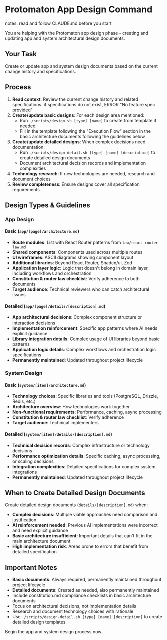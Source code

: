 # Protomaton App Design Command

notes: read and follow CLAUDE.md before you start

You are helping with the Protomaton app design phase - creating and updating app and system architectural design documents.

## Your Task
Create or update app and system design documents based on the current change history and specifications.

## Process
1. **Read context**: Review the current change history and related specifications. if specifications do not exist,  ERROR "No feature spec provided"
2. **Create/update basic designs**: For each design area mentioned:
   - Run `./scripts/design.sh [type] [name]` to create from template if needed
   - Fill in the template following the "Execution Flow" section in the basic architecture documents following the guidelines below
3. **Create/update detailed designs**: When complex decisions need documentation:
   - Run `./scripts/design-detail.sh [type] [name] [description]` to create detailed design documents
   - Document architectural decision records and implementation complexities
4. **Technology research**: If new technologies are needed, research and document choices
5. **Review completeness**: Ensure designs cover all specification requirements

## Design Types & Guidelines

### App Design

#### Basic (`app/[page]/architecture.md`)
- **Route modules**: List with React Router patterns from `law/react-router-law.md`
- **Shared components**: Components used across multiple routes
- **UI wireframes**: ASCII diagrams showing component layout
- **Additional libraries**: Beyond React Router, Shadcn/ui, Zod
- **Application layer logic**: Logic that doesn't belong in domain layer, including workflows and orchestration
- **Constitution & router law checklist**: Verify adherence to both documents
- **Target audience**: Technical reviewers who can catch architectural issues

#### Detailed (`app/[page]/details/[description].md`)
- **App architectural decisions**: Complex component structure or interaction decisions
- **Implementation reinforcement**: Specific app patterns where AI needs explicit guidance
- **Library integration details**: Complex usage of UI libraries beyond basic patterns
- **Application logic details**: Complex workflows and orchestration logic specifications
- **Permanently maintained**: Updated throughout project lifecycle

### System Design

#### Basic (`system/[item]/architecture.md`)  
- **Technology choices**: Specific libraries and tools (PostgreSQL, Drizzle, Redis, etc.)
- **Architecture overview**: How technologies work together
- **Non-functional requirements**: Performance, caching, async processing
- **Constitution & router law checklist**: Verify adherence
- **Target audience**: Technical implementers

#### Detailed (`system/[item]/details/[description].md`)
- **Technical decision records**: Complex infrastructure or technology decisions
- **Performance optimization details**: Specific caching, async processing, or scaling decisions
- **Integration complexities**: Detailed specifications for complex system integrations
- **Permanently maintained**: Updated throughout project lifecycle

## When to Create Detailed Design Documents

Create detailed design documents (`details/[description].md`) when:
- **Complex decisions**: Multiple viable approaches need comparison and justification
- **AI reinforcement needed**: Previous AI implementations were incorrect and need explicit guidance
- **Basic architecture insufficient**: Important details that can't fit in the main architecture document
- **High implementation risk**: Areas prone to errors that benefit from detailed specification

## Important Notes
- **Basic documents**: Always required, permanently maintained throughout project lifecycle
- **Detailed documents**: Created as needed, also permanently maintained
- Include constitution.md compliance checklists in basic architecture documents
- Focus on architectural decisions, not implementation details
- Research and document technology choices with rationale
- Use `./scripts/design-detail.sh [type] [name] [description]` to create detailed design templates

Begin the app and system design process now.